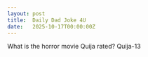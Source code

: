 ```yaml
---
layout: post
title:  Daily Dad Joke 4U
date:   2025-10-17T00:00:00Z
---
```

What is the horror movie Quija rated? Quija-13
